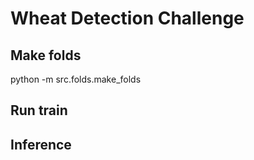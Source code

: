 # Wheat Detection Challenge


## Make folds
python -m src.folds.make_folds

## Run train 

## Inference


